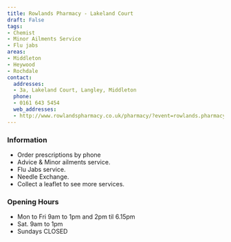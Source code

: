```yaml
---
title: Rowlands Pharmacy - Lakeland Court
draft: False
tags:
- Chemist
- Minor Ailments Service
- Flu jabs
areas:
- Middleton
- Heywood
- Rochdale
contact:
  addresses:
  - 3a, Lakeland Court, Langley, Middleton
  phone:
  - 0161 643 5454
  web_addresses:
  - http://www.rowlandspharmacy.co.uk/pharmacy/?event=rowlands.pharmacyfront.pharmacy.search&postcode=Middleton
---
```


### Information
* Order prescriptions by phone   
* Advice & Minor ailments service.   
* Flu Jabs service.    
* Needle Exchange.   
* Collect a leaflet to see more services.


### Opening Hours
* Mon to Fri  9am to 1pm and 2pm til 6.15pm
* Sat. 9am to 1pm
* Sundays  CLOSED
